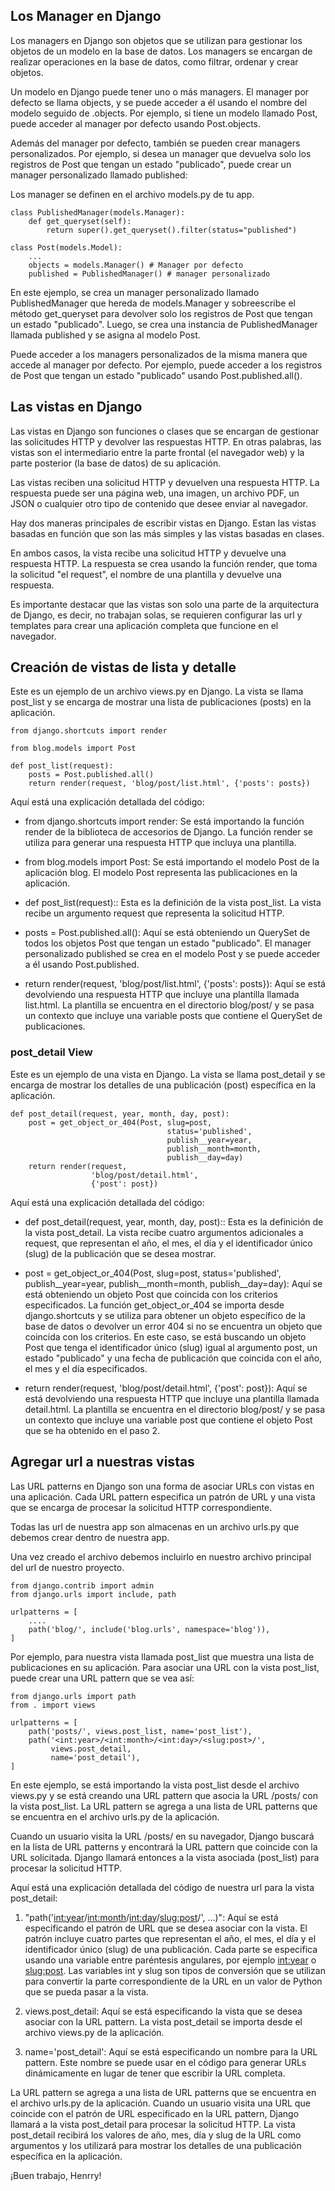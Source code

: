 ## Los Manager en Django

Los managers en Django son objetos que se utilizan para gestionar los objetos de un modelo en la base de datos. Los managers se encargan de realizar operaciones en la base de datos, como filtrar, ordenar y crear objetos.

Un modelo en Django puede tener uno o más managers. El manager por defecto se llama objects, y se puede acceder a él usando el nombre del modelo seguido de .objects. Por ejemplo, si tiene un modelo llamado Post, puede acceder al manager por defecto usando Post.objects.

Además del manager por defecto, también se pueden crear managers personalizados. Por ejemplo, si desea un manager que devuelva solo los registros de Post que tengan un estado "publicado", puede crear un manager personalizado llamado published:

Los manager se definen en el archivo models.py de tu app.

`````
class PublishedManager(models.Manager):
    def get_queryset(self):
        return super().get_queryset().filter(status="published")

class Post(models.Model):
    ...
    objects = models.Manager() # Manager por defecto
    published = PublishedManager() # manager personalizado
`````

En este ejemplo, se crea un manager personalizado llamado PublishedManager que hereda de models.Manager y sobreescribe el método get_queryset para devolver solo los registros de Post que tengan un estado "publicado". Luego, se crea una instancia de PublishedManager llamada published y se asigna al modelo Post.

Puede acceder a los managers personalizados de la misma manera que accede al manager por defecto. Por ejemplo, puede acceder a los registros de Post que tengan un estado "publicado" usando Post.published.all().

## Las vistas en Django

Las vistas en Django son funciones o clases que se encargan de gestionar las solicitudes HTTP y devolver las respuestas HTTP. En otras palabras, las vistas son el intermediario entre la parte frontal (el navegador web) y la parte posterior (la base de datos) de su aplicación.

Las vistas reciben una solicitud HTTP y devuelven una respuesta HTTP. La respuesta puede ser una página web, una imagen, un archivo PDF, un JSON o cualquier otro tipo de contenido que desee enviar al navegador.

Hay dos maneras principales de escribir vistas en Django. Estan las vistas basadas en función que son las más simples y las vistas basadas en clases.

En ambos casos, la vista recibe una solicitud HTTP y devuelve una respuesta HTTP. La respuesta se crea usando la función render, que toma la solicitud "el request", el nombre de una plantilla y devuelve una respuesta.

Es importante destacar que las vistas son solo una parte de la arquitectura de Django, es decir, no trabajan solas, se requieren configurar las url y templates para crear una aplicación completa que funcione en el navegador.

## Creación de vistas de lista y detalle

Este es un ejemplo de un archivo views.py en Django. La vista se llama post_list y se encarga de mostrar una lista de publicaciones (posts) en la aplicación.


`````
from django.shortcuts import render

from blog.models import Post

def post_list(request):
    posts = Post.published.all()
    return render(request, 'blog/post/list.html', {'posts': posts})

`````

Aquí está una explicación detallada del código:

- from django.shortcuts import render: Se está importando la función render de la biblioteca de accesorios de Django. La función render se utiliza para generar una respuesta HTTP que incluya una plantilla.

- from blog.models import Post: Se está importando el modelo Post de la aplicación blog. El modelo Post representa las publicaciones en la aplicación.

- def post_list(request):: Esta es la definición de la vista post_list. La vista recibe un argumento request que representa la solicitud HTTP.

- posts = Post.published.all(): Aquí se está obteniendo un QuerySet de todos los objetos Post que tengan un estado "publicado". El manager personalizado published se crea en el modelo Post y se puede acceder a él usando Post.published.

- return render(request, 'blog/post/list.html', {'posts': posts}): Aquí se está devolviendo una respuesta HTTP que incluye una plantilla llamada list.html. La plantilla se encuentra en el directorio blog/post/ y se pasa un contexto que incluye una variable posts que contiene el QuerySet de publicaciones.


### post_detail View

Este es un ejemplo de una vista en Django. La vista se llama post_detail y se encarga de mostrar los detalles de una publicación (post) específica en la aplicación.

`````
def post_detail(request, year, month, day, post):
    post = get_object_or_404(Post, slug=post,
                                   status='published',
                                   publish__year=year,
                                   publish__month=month,
                                   publish__day=day)
    return render(request,
                  'blog/post/detail.html',
                  {'post': post})
`````

Aquí está una explicación detallada del código:

- def post_detail(request, year, month, day, post):: Esta es la definición de la vista post_detail. La vista recibe cuatro argumentos adicionales a request, que representan el año, el mes, el día y el identificador único (slug) de la publicación que se desea mostrar.

- post = get_object_or_404(Post, slug=post, status='published', publish__year=year, publish__month=month, publish__day=day): Aquí se está obteniendo un objeto Post que coincida con los criterios especificados. La función get_object_or_404 se importa desde django.shortcuts y se utiliza para obtener un objeto específico de la base de datos o devolver un error 404 si no se encuentra un objeto que coincida con los criterios. En este caso, se está buscando un objeto Post que tenga el identificador único (slug) igual al argumento post, un estado "publicado" y una fecha de publicación que coincida con el año, el mes y el día especificados.

- return render(request, 'blog/post/detail.html', {'post': post}): Aquí se está devolviendo una respuesta HTTP que incluye una plantilla llamada detail.html. La plantilla se encuentra en el directorio blog/post/ y se pasa un contexto que incluye una variable post que contiene el objeto Post que se ha obtenido en el paso 2.

## Agregar url a nuestras vistas

Las URL patterns en Django son una forma de asociar URLs con vistas en una aplicación. Cada URL pattern especifica un patrón de URL y una vista que se encarga de procesar la solicitud HTTP correspondiente.

Todas las url de nuestra app son almacenas en un archivo urls.py que debemos crear dentro de nuestra app.

Una vez creado el archivo debemos incluirlo en nuestro archivo principal del url de nuestro proyecto.

`````
from django.contrib import admin
from django.urls import include, path

urlpatterns = [
    ....
    path('blog/', include('blog.urls', namespace='blog')),
]
`````

Por ejemplo, para nuestra vista llamada post_list que muestra una lista de publicaciones en su aplicación. Para asociar una URL con la vista post_list, puede crear una URL pattern que se vea así:

`````
from django.urls import path
from . import views

urlpatterns = [
    path('posts/', views.post_list, name='post_list'),
    path('<int:year>/<int:month>/<int:day>/<slug:post>/',
         views.post_detail,
         name='post_detail'),
]
`````

En este ejemplo, se está importando la vista post_list desde el archivo views.py y se está creando una URL pattern que asocia la URL /posts/ con la vista post_list. La URL pattern se agrega a una lista de URL patterns que se encuentra en el archivo urls.py de la aplicación.

Cuando un usuario visita la URL /posts/ en su navegador, Django buscará en la lista de URL patterns y encontrará la URL pattern que coincide con la URL solicitada. Django llamará entonces a la vista asociada (post_list) para procesar la solicitud HTTP.

Aquí está una explicación detallada del código de nuestra url para la vista post_detail:

1. "path('<int:year>/<int:month>/<int:day>/<slug:post>/', ...)": Aquí se está especificando el patrón de URL que se desea asociar con la vista. El patrón incluye cuatro partes que representan el año, el mes, el día y el identificador único (slug) de una publicación. Cada parte se especifica usando una variable entre paréntesis angulares, por ejemplo <int:year> o <slug:post>. Las variables int y slug son tipos de conversión que se utilizan para convertir la parte correspondiente de la URL en un valor de Python que se pueda pasar a la vista.

2. views.post_detail: Aquí se está especificando la vista que se desea asociar con la URL pattern. La vista post_detail se importa desde el archivo views.py de la aplicación.

3. name='post_detail': Aquí se está especificando un nombre para la URL pattern. Este nombre se puede usar en el código para generar URLs dinámicamente en lugar de tener que escribir la URL completa.

La URL pattern se agrega a una lista de URL patterns que se encuentra en el archivo urls.py de la aplicación. Cuando un usuario visita una URL que coincide con el patrón de URL especificado en la URL pattern, Django llamará a la vista post_detail para procesar la solicitud HTTP. La vista post_detail recibirá los valores de año, mes, día y slug de la URL como argumentos y los utilizará para mostrar los detalles de una publicación específica en la aplicación.

¡Buen trabajo, Henrry!
